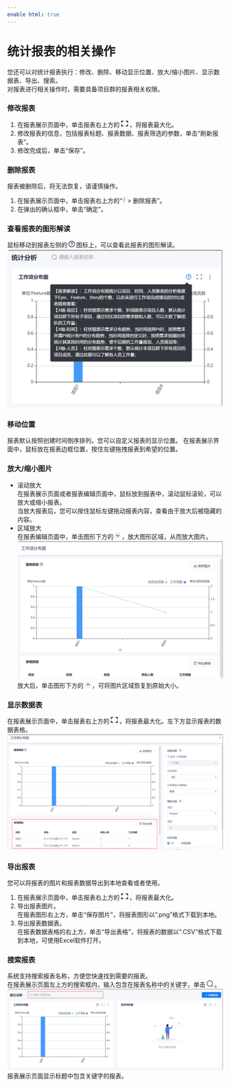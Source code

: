 ```yaml
---
enable html: true
---
```

# 统计报表的相关操作

您还可以对统计报表执行：修改、删除、移动显示位置、放大/缩小图片、显示数据表、导出、搜索。            
对报表进行相关操作时，需要具备项目群的报表相关权限。

### 修改报表
1. 在报表展示页面中，单击报表右上方的![](fig/放大.png)，将报表最大化。
2. 修改报表的信息，包括报表标题、报表数据、报表筛选的参数，单击“刷新报表”。
3. 修改完成后，单击“保存”。

### 删除报表
报表被删除后，将无法恢复，请谨慎操作。
1. 在报表展示页面中，单击报表右上方的“![](fig/rank.png) > 删除报表”。
2. 在弹出的确认框中，单击“确定”。

### 查看报表的图形解读
鼠标移动到报表左侧的![](fig/帮助冒泡.png)图标上，可以查看此报表的图形解读。     
<img src="fig/项目群-图形解读.png" style="zoom:50%">

### 移动位置
报表默认按照创建时间倒序排列，您可以自定义报表的显示位置。
在报表展示界面中，鼠标放在报表边框位置，按住左键拖拽报表到希望的位置。

### 放大/缩小图片
* 滚动放大    
  在报表展示页面或者报表编辑页面中，鼠标放到报表中，滚动鼠标滚轮，可以放大或缩小报表。      
  当放大报表后，您可以按住鼠标左键拖动报表内容，查看由于放大后被隐藏的内容。
* 区域放大      
  在报表编辑页面中，单击图形下方的![](fig/icon/向下.png)，放大图形区域，从而放大图片。      
  <img src="fig/项目群-报表-放大区域.png" style="zoom:50%">       
  放大后，单击图形下方的![](fig/icon/向上.png)，可将图片区域恢复到原始大小。

### 显示数据表           
在报表展示页面中，单击报表右上方的![](fig/放大.png)，将报表最大化。左下方显示报表的数据表格。              
<img src="fig/项目群-查看数据表.png" style="zoom:50%">

### 导出报表           
您可以将报表的图片和报表数据导出到本地查看或者使用。
1. 在报表展示页面中，单击报表右上方的![](fig/放大.png)，将报表最大化。
2. 导出报表图片。                   
     在报表图形右上方，单击“保存图片”，将报表图形以“.png”格式下载到本地。                   
3. 导出报表数据表。                  
     在报表数据表格的右上方，单击“导出表格”，将报表的数据以“.CSV”格式下载到本地，可使用Excel软件打开。

### 搜索报表           
系统支持搜索报表名称，方便您快速找到需要的报表。    
在报表展示页面左上方的搜索框内，输入包含在报表名称中的关键字，单击![](fig/搜索.png)。             
<img src="fig/项目群-报表搜索.png" style="zoom:50%">             
报表展示页面显示标题中包含关键字的报表。
